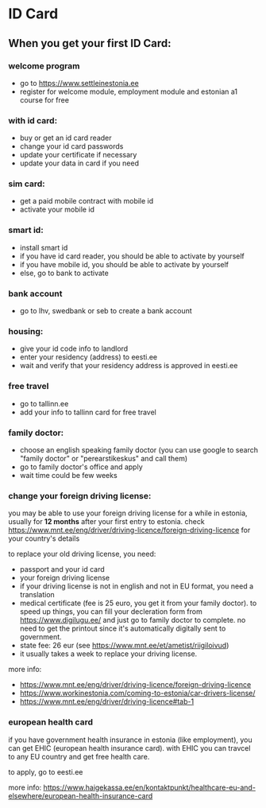 # ID Card

## When you get your first ID Card:

### welcome program
- go to https://www.settleinestonia.ee
- register for welcome module, employment module and estonian a1 course for free

### with id card:
- buy or get an id card reader
- change your id card passwords
- update your certificate if necessary
- update your data in card if you need

### sim card:
- get a paid mobile contract with mobile id
- activate your mobile id

### smart id:
- install smart id
- if you have id card reader, you should be able to activate by yourself
- if you have mobile id, you should be able to activate by yourself
- else, go to bank to activate

### bank account
- go to lhv, swedbank or seb to create a bank account

### housing:
- give your id code info to landlord
- enter your residency (address) to eesti.ee
- wait and verify that your residency address is approved in eesti.ee

### free travel
- go to tallinn.ee
- add your info to tallinn card for free travel

### family doctor:
- choose an english speaking family doctor (you can use google to search "family doctor" or "perearstikeskus" and call them)
- go to family doctor's office and apply
- wait time could be few weeks

### change your foreign driving license:
you may be able to use your foreign driving license for a while in estonia, usually for **12 months** after your first entry to estonia. check https://www.mnt.ee/eng/driver/driving-licence/foreign-driving-licence for your country's details

to replace your old driving license, you need:
- passport and your id card
- your foreign driving license
- if your driving license is not in english and not in EU format, you need a translation
- medical certificate (fee is 25 euro, you get it from your family doctor). to speed up things, you can fill your decleration form from https://www.digilugu.ee/ and just go to family doctor to complete. no need to get the printout since it's automatically digitally sent to government.
- state fee: 26 eur (see https://www.mnt.ee/et/ametist/riigiloivud)
- it usually takes a week to replace your driving license.

more info:
- https://www.mnt.ee/eng/driver/driving-licence/foreign-driving-licence
- https://www.workinestonia.com/coming-to-estonia/car-drivers-license/
- https://www.mnt.ee/eng/driver/driving-licence#tab-1

### european health card

if you have government health insurance in estonia (like employment), you can get EHIC (european health insurance card). with EHIC you can travcel to any EU country and get free health care. 

to apply, go to eesti.ee

more info: https://www.haigekassa.ee/en/kontaktpunkt/healthcare-eu-and-elsewhere/european-health-insurance-card
